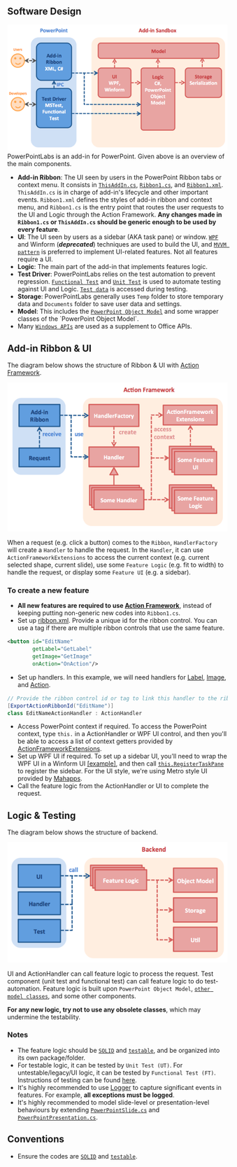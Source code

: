 ## Software Design

![Architecture](images/DesignAndConventions.png)  
PowerPointLabs is an add-in for PowerPoint. Given above is an overview of the main components.

* **Add-in Ribbon**: The UI seen by users in the PowerPoint Ribbon tabs or context menu. It consists in [`ThisAddIn.cs`](../PowerPointLabs/PowerPointLabs/ThisAddIn.cs), [`Ribbon1.cs`](../PowerPointLabs/PowerPointLabs/Ribbon1.cs), and [`Ribbon1.xml`](../PowerPointLabs/PowerPointLabs/Ribbon1.xml). `ThisAddIn.cs` is in charge of add-in's lifecycle and other important events. `Ribbon1.xml` defines the styles of add-in ribbon and context menu, and `Ribbon1.cs` is the entry point that routes the user requests to the UI and Logic through the Action Framework. **Any changes made in `Ribbon1.cs` or `ThisAddIn.cs` should be generic enough to be used by every feature**.
* **UI**: The UI seen by users as a sidebar (AKA task pane) or window. [`WPF`](https://msdn.microsoft.com/en-us/library/mt149842(v=vs.110).aspx) and Winform (***deprecated***) techniques are used to build the UI, and [`MVVM pattern`](https://msdn.microsoft.com/en-us/library/hh848246.aspx) is preferred to implement UI-related features. Not all features require a UI.
* **Logic**: The main part of the add-in that implements features logic.
* **Test Driver**: PowerPointLabs relies on the test automation to prevent regression. [`Functional Test`](../PowerPointLabs/Test/FunctionalTest) and [`Unit Test`](../PowerPointLabs/Test/UnitTest) is used to automate testing against UI and Logic. [`Test data`](test) is accessed during testing. 
* **Storage**: PowerPointLabs generally uses `Temp` folder to store temporary data and `Documents` folder to save user data and settings.
* **Model**: This includes the [`PowerPoint Object Model`](https://msdn.microsoft.com/en-us/library/microsoft.office.interop.powerpoint(v=office.14).aspx) and some wrapper classes of the `PowerPoint Object Model`.
* Many [`Windows APIs`](https://github.com/PowerPointLabs/PowerPointLabs/blob/master/PowerPointLabs/PowerPointLabs/NativeMethods.cs) are used as a supplement to Office APIs.

## Add-in Ribbon & UI

The diagram below shows the structure of Ribbon & UI with [Action Framework](../PowerPointLabs/PowerPointLabs/ActionFramework). 

![ActionFramework](images/ActionFramework.png)

When a request (e.g. click a button) comes to the `Ribbon`, `HandlerFactory` will create a `Handler` to handle the request. In the `Handler`, it can use `ActionFrameworkExtensions` to access the current context (e.g. current selected shape, current slide), use some `Feature Logic` (e.g. fit to width) to handle the request, or display some `Feature UI` (e.g. a sidebar).

### To create a new feature

- **All new features are required to use [Action Framework](../PowerPointLabs/PowerPointLabs/ActionFramework)**, instead of keeping putting non-generic new codes into `Ribbon1.cs`.
- Set up [ribbon.xml](../PowerPointLabs/PowerPointLabs/Ribbon1.xml#L394). Provide a unique id for the ribbon control. You can use a tag if there are multiple ribbon controls that use the same feature.

```xml
<button id="EditName"
        getLabel="GetLabel"
        getImage="GetImage"
        onAction="OnAction"/>
```

- Set up handlers. In this example, we will need handlers for [Label](../PowerPointLabs/PowerPointLabs/ActionFramework/ShortcutsLab/EditName/EditNameLabelHandler.cs), [Image](../PowerPointLabs/PowerPointLabs/ActionFramework/ShortcutsLab/EditName/EditNameImageHandler.cs), and [Action](../PowerPointLabs/PowerPointLabs/ActionFramework/ShortcutsLab/EditName/EditNameActionHandler.cs).

```cs
// Provide the ribbon control id or tag to link this handler to the ribbon control
[ExportActionRibbonId("EditName")]
class EditNameActionHandler : ActionHandler
```

- Access PowerPoint context if required.
To access the PowerPoint context, type `this.` in a ActionHandler or WPF UI control, and then you'll be able to access a list of context getters provided by [ActionFrameworkExtensions](../PowerPointLabs/PowerPointLabs/ActionFramework/Common/Extension/ActionFrameworkExtensions.cs).
- Set up WPF UI if required. To set up a sidebar UI, you'll need to wrap the WPF UI in a Winform UI [[example]](../PowerPointLabs/PowerPointLabs/PositionsLab), and then call [`this.RegisterTaskPane`](../PowerPointLabs/PowerPointLabs/ActionFramework/Common/Extension/ActionFrameworkExtensions.cs#L77) to register the sidebar. For the UI style, we're using Metro style UI provided by [Mahapps](http://mahapps.com).
- Call the feature logic from the ActionHandler or UI to complete the request.

## Logic & Testing

The diagram below shows the structure of backend. 

![Backend](images/Backend.png)

UI and ActionHandler can call feature logic to process the request. Test component (unit test and functional test) can call feature logic to do test-automation. Feature logic is built upon `PowerPoint Object Model`, [`other model classes`](../PowerPointLabs/PowerPointLabs/Models), and some other components.

**For any new logic, try not to use any obsolete classes**, which may undermine the testability.

### Notes

- The feature logic should be [`SOLID`](http://www.codeproject.com/Articles/703634/SOLID-architecture-principles-using-simple-Csharp) and [`testable`](http://www.toptal.com/qa/how-to-write-testable-code-and-why-it-matters), and be organized into its own package/folder.
- For testable logic, it can be tested by `Unit Test (UT)`. For untestable/legacy/UI logic, it can be tested by `Functional Test (FT)`. Instructions of testing can be found [here](../PowerPointLabs/Test/README.md).
- It's highly recommended to use [Logger](../PowerPointLabs/PowerPointLabs/ActionFramework/Common/Log/Logger.cs) to capture significant events in features. For example, **all exceptions must be logged**.
- It's highly recommended to model slide-level or presentation-level behaviours by extending [`PowerPointSlide.cs`](../PowerPointLabs/PowerPointLabs/Models/PowerPointSlide.cs) and [`PowerPointPresentation.cs`](../PowerPointLabs/PowerPointLabs/Models/PowerPointPresentation.cs).

## Conventions

* Ensure the codes are [`SOLID`](http://www.codeproject.com/Articles/703634/SOLID-architecture-principles-using-simple-Csharp) and [`testable`](http://www.toptal.com/qa/how-to-write-testable-code-and-why-it-matters).
